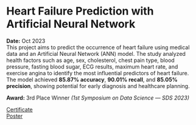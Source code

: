 # Heart Failure Prediction with Artificial Neural Network

**Date:** Oct 2023  
This project aims to predict the occurrence of heart failure using medical data and an Artificial Neural Network (ANN) model. The study analyzed health factors such as age, sex, cholesterol, chest pain type, blood pressure, fasting blood sugar, ECG results, maximum heart rate, and exercise angina to identify the most influential predictors of heart failure.  
The model achieved **85.87% accuracy**, **90.01% recall**, and **85.05% precision**, showing potential for early diagnosis and healthcare planning.

**Award:** 3rd Place Winner *(1st Symposium on Data Science — SDS 2023)*  

[Certificate](https://drive.google.com/file/d/11dPfYADvb6oMURVYkAOB67wvq_5RKLn1/view?usp=share_link)  
[Poster](https://drive.google.com/file/d/1c0DQS4YlOWVUArAQHtXZGY2C5pUzyE5d/view?usp=share_link)
